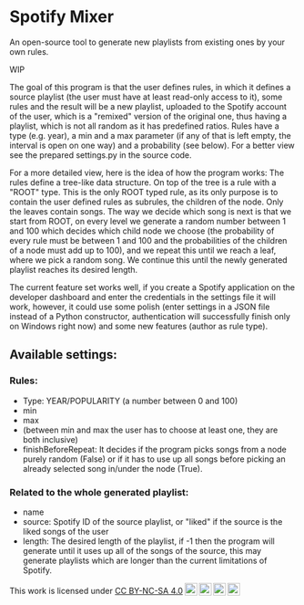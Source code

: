 
# Spotify Mixer

An open-source tool to generate new playlists from existing ones by your own rules.

WIP

The goal of this program is that the user defines rules, in which it defines a source playlist (the user must have at least read-only access to it), some rules and the result will be a new playlist, uploaded to the Spotify account of the user, which is a "remixed" version of the original one, thus having a playlist, which is not all random as it has predefined ratios. Rules have a type (e.g. year), a min and a max parameter (if any of that is left empty, the interval is open on one way) and a probability (see below). For a better view see the prepared settings.py in the source code.

For a more detailed view, here is the idea of how the program works:
The rules define a tree-like data structure. On top of the tree is a rule with a "ROOT" type. This is the only ROOT typed rule, as its only purpose is to contain the user defined rules as subrules, the children of the node. Only the leaves contain songs. The way we decide which song is next is that we start from ROOT, on every level we generate a random number between 1 and 100 which decides which child node we choose (the probability of every rule must be between 1 and 100 and the probabilities of the children of a node must add up to 100), and we repeat this until we reach a leaf, where we pick a random song. We continue this until the newly generated playlist reaches its desired length.

The current feature set works well, if you create a Spotify application on the developer dashboard and enter the credentials in the settings file it will work, however, it could use some polish (enter settings in a JSON file instead of a Python constructor, authentication will successfully finish only on Windows right now) and some new features (author as rule type).

## Available settings:
### Rules:
 - Type: YEAR/POPULARITY (a number between 0 and 100)
 - min
 - max
 - (between min and max the user has to choose at least one, they are both inclusive)
 - finishBeforeRepeat: It decides if the program picks songs from a node purely random (False) or if it has to use up all songs before picking an already selected song in/under the node (True).

### Related to the whole generated playlist:
 - name
 - source: Spotify ID of the source playlist, or "liked" if the source is the liked songs of the user
 - length: The desired length of the playlist, if -1 then the program will generate until it uses up all of the songs of the source, this may generate playlists which are longer than the current limitations of Spotify.

<p xmlns:cc="http://creativecommons.org/ns#" >This work is licensed under <a href="http://creativecommons.org/licenses/by-nc-sa/4.0/?ref=chooser-v1" target="_blank" rel="license noopener noreferrer" style="display:inline-block;">CC BY-NC-SA 4.0<img style="height:22px!important;margin-left:3px;vertical-align:text-bottom;" src="https://mirrors.creativecommons.org/presskit/icons/cc.svg?ref=chooser-v1"><img style="height:22px!important;margin-left:3px;vertical-align:text-bottom;" src="https://mirrors.creativecommons.org/presskit/icons/by.svg?ref=chooser-v1"><img style="height:22px!important;margin-left:3px;vertical-align:text-bottom;" src="https://mirrors.creativecommons.org/presskit/icons/nc.svg?ref=chooser-v1"><img style="height:22px!important;margin-left:3px;vertical-align:text-bottom;" src="https://mirrors.creativecommons.org/presskit/icons/sa.svg?ref=chooser-v1"></a></p>

